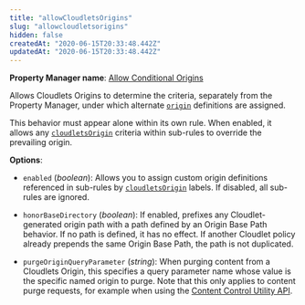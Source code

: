 ```yaml
---
title: "allowCloudletsOrigins"
slug: "allowcloudletsorigins"
hidden: false
createdAt: "2020-06-15T20:33:48.442Z"
updatedAt: "2020-06-15T20:33:48.442Z"
---
```

__Property Manager name__: [Allow Conditional Origins](https://control.akamai.com/wh/CUSTOMER/AKAMAI/en-US/WEBHELP/property-manager/property-manager-help/csh_lookup.html?id=PM_0014)

Allows Cloudlets Origins to determine the criteria, separately from the Property Manager, under which alternate [`origin`](#origin) definitions are assigned.

This behavior must appear alone within its own rule. When enabled, it allows any [`cloudletsOrigin`](#cloudletsorigin) criteria within sub-rules to override the prevailing origin.

__Options__:

<div class="option" markdown="1" id="allowCloudletsOrigins.enabled" >

- `enabled` (_boolean_): Allows you to assign custom origin definitions referenced in sub-rules by [`cloudletsOrigin`](#cloudletsorigin) labels. If disabled, all sub-rules are ignored.

</div>

<div class="option" markdown="1" id="allowCloudletsOrigins.honorBaseDirectory" >

- `honorBaseDirectory` (_boolean_): If enabled, prefixes any Cloudlet-generated origin path with a path defined by an Origin Base Path behavior. If no path is defined, it has no effect. If another Cloudlet policy already prepends the same Origin Base Path, the path is not duplicated.

</div>

<div class="option" markdown="1" id="allowCloudletsOrigins.purgeOriginQueryParameter" >

- `purgeOriginQueryParameter` (_string_): When purging content from a Cloudlets Origin, this specifies a query parameter name whose value is the specific named origin to purge.  Note that this only applies to content purge requests, for example when using the [Content Control Utility API](https://learn.akamai.com/en-us/api/web_performance/content_control_utility/v2.html).

</div>
